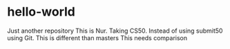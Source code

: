 # hello-world
Just another repository
This is Nur.
Taking CS50.
Instead of using submit50 using Git.
This is different than masters
This needs comparison
